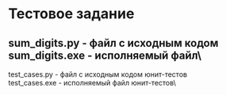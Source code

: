 # Тестовое задание
sum_digits.py - файл с исходным кодом\
sum_digits.exe - исполняемый файл\
-----------------------------------
test_cases.py - файл с исходным кодом юнит-тестов\
test_cases.exe - исполняемый файл юнит-тестов\

